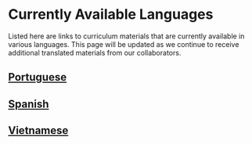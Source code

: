 # Currently Available Languages

Listed here are links to curriculum materials that are currently available in various languages. This page will be updated as we continue to receive additional translated materials from our collaborators.

## [Portuguese](portuguese.md) 

## [Spanish](spanish.md)

## [Vietnamese ](vietnamese.md)

## 

